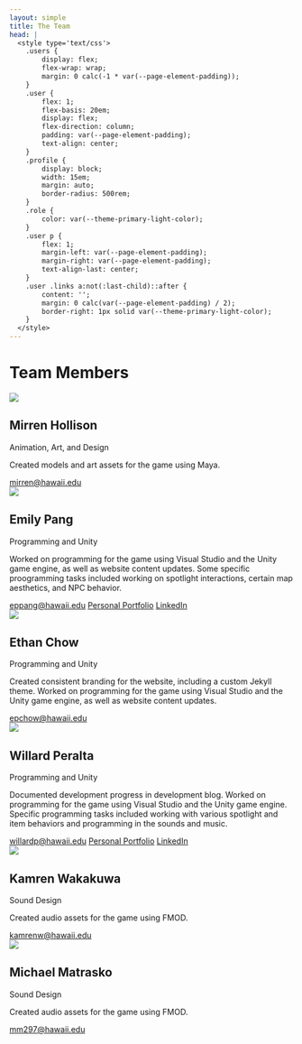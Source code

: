 ```yaml
---
layout: simple
title: The Team
head: |
  <style type='text/css'>
  	.users {
  		display: flex;
  		flex-wrap: wrap;
  		margin: 0 calc(-1 * var(--page-element-padding));
  	}
  	.user {
  		flex: 1;
  		flex-basis: 20em;
  		display: flex;
  		flex-direction: column;
  		padding: var(--page-element-padding);
  		text-align: center;
  	}
  	.profile {
  		display: block;
  		width: 15em;
  		margin: auto;
  		border-radius: 500rem;
  	}
  	.role {
  		color: var(--theme-primary-light-color);
  	}
  	.user p {
  		flex: 1;
  		margin-left: var(--page-element-padding);
  		margin-right: var(--page-element-padding);
  		text-align-last: center;
  	}
  	.user .links a:not(:last-child)::after {
  		content: '';
  		margin: 0 calc(var(--page-element-padding) / 2);
  		border-right: 1px solid var(--theme-primary-light-color);
  	}
  </style>
---
```

# Team Members
<div class='users'>
	<div class='user'>
		<img class='profile' src='{{site.baseurl}}/assets/team/mirrenhollison.jpg'>
		<h2>Mirren Hollison</h2>
		<div class='role'>Animation, Art, and Design</div>
		<p>Created models and art assets for the game using Maya.</p>
		<div class='links'>
			<a href='mailto:mirren@hawaii.edu'>mirren@hawaii.edu</a>
		</div>
	</div>
	<div class='user'>
		<img class='profile' src='{{site.baseurl}}/assets/team/emilypang.jpg'>
		<h2>Emily Pang</h2>
		<div class='role'>Programming and Unity</div>
		<p>Worked on programming for the game using Visual Studio and the Unity game engine, as well as website content updates. Some specific proogramming tasks included working on spotlight interactions, certain map aesthetics, and NPC behavior.</p>
		<div class='links'>
			<a href='mailto:eppang@hawaii.edu'>eppang@hawaii.edu</a>
            <a href='https://eppang.github.io/'>Personal Portfolio</a>
            <a href='https://www.linkedin.com/in/emily-pang-45406b16a/'>LinkedIn</a>
		</div>
	</div>
	<div class='user'>
		<img class='profile' src='{{site.baseurl}}/assets/team/ethanchow.jpg'>
		<h2>Ethan Chow</h2>
		<div class='role'>Programming and Unity</div>
		<p>Created consistent branding for the website, including a custom Jekyll theme. Worked on programming for the game using Visual Studio and the Unity game engine, as well as website content updates.</p>
		<div class='links'>
			<a href='mailto:epchow@hawaii.edu'>epchow@hawaii.edu</a>
		</div>
	</div>
	<div class='user'>
		<img class='profile' src='{{site.baseurl}}/assets/team/willardperalta.jpg'>
		<h2>Willard Peralta</h2>
		<div class='role'>Programming and Unity</div>
		<p>Documented development progress in development blog. Worked on programming for the game using Visual Studio and the Unity game engine. Specific programming tasks included working with various spotlight and item behaviors and programming in the sounds and music.</p>
		<div class='links'>
			<a href='mailto:willardp@hawaii.edu'>willardp@hawaii.edu</a>
			<a href='https://willardperalta.github.io/'>Personal Portfolio</a>
			<a href='https://www.linkedin.com/in/willard-peralta-2341b6139/'>LinkedIn</a>
		</div>
	</div>
	<div class='user'>
		<img class='profile' src='{{site.baseurl}}/assets/team/kamrenwakakuwa.jpg'>
		<h2>Kamren Wakakuwa</h2>
		<div class='role'>Sound Design</div>
		<p>Created audio assets for the game using FMOD.</p>
		<div class='links'>
			<a href='mailto:kamrenw@hawaii.edu'>kamrenw@hawaii.edu</a>
		</div>
	</div>
	<div class='user'>
<!--		<img class='profile' src='{{site.baseurl}}/assets/team/michaelmatrasko.jpg'>-->
		<img class='profile' src='{{site.baseurl}}/assets/team/missing.svg'>
		<h2>Michael Matrasko</h2>
		<div class='role'>Sound Design</div>
		<p>Created audio assets for the game using FMOD.</p>
		<div class='links'>
			<a href='mailto:mm297@hawaii.edu'>mm297@hawaii.edu</a>
		</div>
	</div>
</div>
